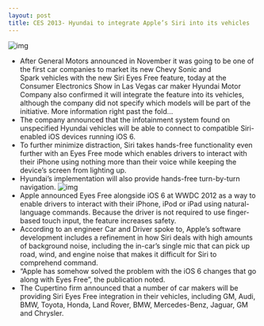 ```yaml
---
layout: post
title: CES 2013- Hyundai to integrate Apple’s Siri into its vehicles
---
```

![img](http://media.idownloadblog.com/wp-content/uploads/2012/06/Siri-Eyes-Free-e1340179975525.jpeg)
* After General Motors announced in November it was going to be one of the first car companies to market its new Chevy Sonic and Spark vehicles with the new Siri Eyes Free feature, today at the Consumer Electronics Show in Las Vegas car maker Hyundai Motor Company also confirmed it will integrate the feature into its vehicles, although the company did not specify which models will be part of the initiative. More information right past the fold…
* The company announced that the infotainment system found on unspecified Hyundai vehicles will be able to connect to compatible Siri-enabled iOS devices running iOS 6.
* To further minimize distraction, Siri takes hands-free functionality even further with an Eyes Free mode which enables drivers to interact with their iPhone using nothing more than their voice while keeping the device’s screen from lighting up.
* Hyundai’s implementation will also provide hands-free turn-by-turn navigation.
![img](http://media.idownloadblog.com/wp-content/uploads/2013/01/Hyundai-Siri-Eyes-Free-dashboard-001.jpg)
* Apple announced Eyes Free alongside iOS 6 at WWDC 2012 as a way to enable drivers to interact with their iPhone, iPod or iPad using natural-language commands. Because the driver is not required to use finger-based touch input, the feature increases safety.
* According to an engineer Car and Driver spoke to, Apple’s software development includes a refinement in how Siri deals with high amounts of background noise, including the in-car’s single mic that can pick up road, wind, and engine noise that makes it difficult for Siri to comprehend command.
* “Apple has somehow solved the problem with the iOS 6 changes that go along with Eyes Free”, the publication noted.
* The Cupertino firm announced that a number of car makers will be providing Siri Eyes Free integration in their vehicles, including GM, Audi, BMW, Toyota, Honda, Land Rover, BMW, Mercedes-Benz, Jaguar, GM and Chrysler.

